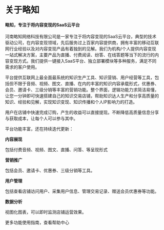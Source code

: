 # 关于略知

#### 略知，专注于将内容变现的SaaS云平台

河南略知网络科技有限公司是一家专注于将内容变现的SaaS云平台，典型的技术驱动公司，在内容变现领域，先后服务过上百家内容提供商，拥有丰富的移动互联网行业经验以及对内容变现产品有着独到的见解。我们为机构/个人提供内容变现一站式解决方案，主要产品为直播、付费阅读、纷答、在线答题等当下的流行的内容变现方式。我们提供一键接入SaaS平台、独立部署模块等多种服务，满足不同需求的客户使用。

平台提供互联网上最全面最系统的知识生产工具、知识营销、用户经营等工具，包括但不限于音频、视频、图文、直播、在内的丰富的知识内容承载形式，优惠券、会员、邀请卡、三级分销等丰富的营销功能。整个界面，逻辑功能力求简洁易懂，让您一分钟即可快速搭建自己的知识交易店铺，帮助知识达人生产和分享高质量的知识、经验和见解，实现知识变现、知识传播和个人IP影响力的打造。

用户在店铺中快速完成订购，产生的收益可以直接提现。不断降低高质量信息分享与获取成本，让每个人可以参与其中。

平台功能丰富，还在持续迭代更新：

**内容展现**

包括付费音频、视频、图文、直播、问答、等呈现形式

**营销推广**

包括会员、邀请卡、优惠券、三级分销等工具。

**用户管理**

包括查看店铺访问用户、采集用户信息、管理交易记录、赠送会员优惠券等功能。

**数据分析**

视图化图表，可以即时监测店铺运营效果。

更多功能使用指南，查看帮助中心

